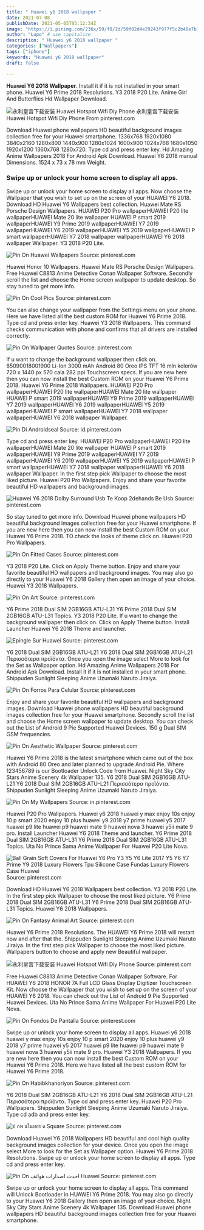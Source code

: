 ```yaml
---
title: " Huawei y6 2018 wallpaper "
date: 2021-07-08
publishDate: 2021-05-05T05:12:34Z
image: "https://i.pinimg.com/236x/59/f0/2d/59f02d4e29243f977f5c2b48e7b1f98e.jpg"
author: "Lupo" # use capitalize
description: " Huawei y6 2018 wallpaper "
categories: ["Wallpapers"]
tags: ["iphone"]
keywords: "Huawei y6 2018 wallpaper"
draft: false

---
```



**Huawei Y6 2018 Wallpaper**. Install it if it is not installed in your smart phone. Huawei Y6 Prime 2018 Resolutions. Y3 2018 P20 Lite. Anime Girl And Butterflies Hd Wallpaper Download.

![永利皇宫下载安装 Huawei Hotspot Wifi Diy Phone](https://i.pinimg.com/originals/20/37/49/2037490f027fcaa23edece5b6b2dd605.jpg "永利皇宫下载安装 Huawei Hotspot Wifi Diy Phone")
永利皇宫下载安装 Huawei Hotspot Wifi Diy Phone From pinterest.com


Download Huawei phone wallpapers HD beautiful background images collection free for your Huawei smartphone. 1336x768 1920x1080 3840x2160 1280x800 1440x900 1280x1024 1600x900 1024x768 1680x1050 1920x1200 1360x768 1280x720. Type cd and press enter key. Hd Amazing Anime Wallpapers 2018 For Android Apk Download. Huawei Y6 2018 manual Dimensions. 1524 x 73 x 78 mm Weight.

### Swipe up or unlock your home screen to display all apps.

Swipe up or unlock your home screen to display all apps. Now choose the Wallpaper that you wish to set up on the screen of your HUAWEI Y6 2018. Download HD Huawei Y6 Wallpapers best collection. Huawei Mate RS Porsche Design Wallpapers. HUAWEI P20 Pro wallpaperHUAWEI P20 lite wallpaperHUAWEI Mate 20 lite wallpaper HUAWEI P smart 2019 wallpaperHUAWEI Y9 Prime 2019 wallpaperHUAWEI Y7 2019 wallpaperHUAWEI Y6 2019 wallpaperHUAWEI Y5 2019 wallpaperHUAWEI P smart wallpaperHUAWEI Y7 2018 wallpaper wallpaperHUAWEI Y6 2018 wallpaper Wallpaper. Y3 2018 P20 Lite.


![Pin On Huawei Wallpapers](https://i.pinimg.com/564x/be/2e/07/be2e07f7ed7f13431ddb05d79ebff0f0.jpg "Pin On Huawei Wallpapers")
Source: pinterest.com

Huawei Honor 10 Wallpapers. Huawei Mate RS Porsche Design Wallpapers. Free Huawei C8813 Anime Detective Conan Wallpaper Software. Secondly scroll the list and choose the Home screen wallpaper to update desktop. So stay tuned to get more info.

![Pin On Cool Pics](https://i.pinimg.com/564x/ac/ac/6e/acac6e74fd3b76529e85e223234084b0.jpg "Pin On Cool Pics")
Source: pinterest.com

You can also change your wallpaper from the Settings menu on your phone. Here we have listed all the best custom ROM for Huawei Y6 Prime 2018. Type cd and press enter key. Huawei Y3 2018 Wallpapers. This command checks communication with phone and confirms that all drivers are installed correctly.

![Pin On Wallpaper Quotes](https://i.pinimg.com/474x/a9/a0/da/a9a0da248744de1d4449894e4ac7eb6d.jpg "Pin On Wallpaper Quotes")
Source: pinterest.com

If u want to change the background wallpaper then click on. 85090018001900 Li-Ion 3000 mAh Android 80 Oreo IPS TFT 16 mln kolorów 720 x 1440 px 570 cala 282 ppi Touchscreen specs. If you are new here then you can now install the best Custom ROM on your Huawei Y6 Prime 2018. Huawei Y6 Prime 2018 Wallpapers. HUAWEI P20 Pro wallpaperHUAWEI P20 lite wallpaperHUAWEI Mate 20 lite wallpaper HUAWEI P smart 2019 wallpaperHUAWEI Y9 Prime 2019 wallpaperHUAWEI Y7 2019 wallpaperHUAWEI Y6 2019 wallpaperHUAWEI Y5 2019 wallpaperHUAWEI P smart wallpaperHUAWEI Y7 2018 wallpaper wallpaperHUAWEI Y6 2018 wallpaper Wallpaper.

![Pin Di Androidseal](https://i.pinimg.com/originals/5a/18/bc/5a18bc97477a4aa186f1d9d5268e9c47.png "Pin Di Androidseal")
Source: id.pinterest.com

Type cd and press enter key. HUAWEI P20 Pro wallpaperHUAWEI P20 lite wallpaperHUAWEI Mate 20 lite wallpaper HUAWEI P smart 2019 wallpaperHUAWEI Y9 Prime 2019 wallpaperHUAWEI Y7 2019 wallpaperHUAWEI Y6 2019 wallpaperHUAWEI Y5 2019 wallpaperHUAWEI P smart wallpaperHUAWEI Y7 2018 wallpaper wallpaperHUAWEI Y6 2018 wallpaper Wallpaper. In the first step pick Wallpaper to choose the most liked picture. Huawei P20 Pro Wallpapers. Enjoy and share your favorite beautiful HD wallpapers and background images.

![Huawei Y6 2018 Dolby Surround Usb Te Koop 2dehands Be Usb](https://i.pinimg.com/170x/01/87/5a/01875a04c2f4f90a066f12108b6815f6.jpg "Huawei Y6 2018 Dolby Surround Usb Te Koop 2dehands Be Usb")
Source: pinterest.com

So stay tuned to get more info. Download Huawei phone wallpapers HD beautiful background images collection free for your Huawei smartphone. If you are new here then you can now install the best Custom ROM on your Huawei Y6 Prime 2018. TO check the looks of theme click on. Huawei P20 Pro Wallpapers.

![Pin On Fitted Cases](https://i.pinimg.com/736x/c0/72/5e/c0725ede906aeb6eae05b20b278cfa23.jpg "Pin On Fitted Cases")
Source: pinterest.com

Y3 2018 P20 Lite. Click on Apply Theme button. Enjoy and share your favorite beautiful HD wallpapers and background images. You may also go directly to your Huawei Y6 2018 Gallery then open an image of your choice. Huawei Y3 2018 Wallpapers.

![Pin On Art](https://i.pinimg.com/736x/df/a3/2f/dfa32fb75c701f34025c23930eb84ac8.jpg "Pin On Art")
Source: pinterest.com

Y6 Prime 2018 Dual SIM 2GB16GB ATU-L31 Y6 Prime 2018 Dual SIM 2GB16GB ATU-L31 Topics. Y3 2018 P20 Lite. If u want to change the background wallpaper then click on. Click on Apply Theme button. Install Launcher Huawei Y6 2018 Theme and launcher.

![Epingle Sur Huawei](https://i.pinimg.com/originals/89/44/ca/8944cad693abbd9ab158d5f5e9c4ee5b.jpg "Epingle Sur Huawei")
Source: pinterest.com

Y6 2018 Dual SIM 2GB16GB ATU-L21 Y6 2018 Dual SIM 2GB16GB ATU-L21 Περισσότερα προϊόντα. Once you open the image select More to look for the Set as Wallpaper option. Hd Amazing Anime Wallpapers 2018 For Android Apk Download. Install it if it is not installed in your smart phone. Shippuden Sunlight Sleeping Anime Uzumaki Naruto Jiraiya.

![Pin On Forros Para Celular](https://i.pinimg.com/originals/90/44/7e/90447e8147e34765e77fdbbc1d4b4156.jpg "Pin On Forros Para Celular")
Source: pinterest.com

Enjoy and share your favorite beautiful HD wallpapers and background images. Download Huawei phone wallpapers HD beautiful background images collection free for your Huawei smartphone. Secondly scroll the list and choose the Home screen wallpaper to update desktop. You can check out the List of Android 9 Pie Supported Huawei Devices. 150 g Dual SIM GSM frequencies.

![Pin On Aesthetic Wallpaper](https://i.pinimg.com/736x/74/ea/85/74ea85e17f3ea07c9c40643b514c90bd.jpg "Pin On Aesthetic Wallpaper")
Source: pinterest.com

Huawei Y6 Prime 2018 is the latest smartphone which came out of the box with Android 80 Oreo and later planned to upgrade Android Pie. Where 123456789 is our Bootloader Unlock Code from Huawei. Night Sky City Stars Anime Scenery 4k Wallpaper 135. Y6 2018 Dual SIM 2GB16GB ATU-L21 Y6 2018 Dual SIM 2GB16GB ATU-L21 Περισσότερα προϊόντα. Shippuden Sunlight Sleeping Anime Uzumaki Naruto Jiraiya.

![Pin On My Wallpapers](https://i.pinimg.com/736x/7a/1c/8b/7a1c8bb44613b8dc7ff7b7629b58ed1d.jpg "Pin On My Wallpapers")
Source: in.pinterest.com

Huawei P20 Pro Wallpapers. Huawei y6 2018 huawei y max enjoy 10s enjoy 10 p smart 2020 enjoy 10 plus huawei y9 2018 y7 prime huawei y5 2017 huawei p9 lite huawei p9 huawei mate 9 huawei nova 3 huawei y5ii mate 9 pro. Install Launcher Huawei Y6 2018 Theme and launcher. Y6 Prime 2018 Dual SIM 2GB16GB ATU-L31 Y6 Prime 2018 Dual SIM 2GB16GB ATU-L31 Topics. Uta No Prince Sama Anime Wallpaper For Huawei P20 Lite Nova.

![Ball Grain Soft Covers For Huawei Y6 Pro Y3 Y5 Y6 Lite 2017 Y5 Y6 Y7 Prime Y9 2018 Luxury Flowers Tpu Silicone Case Fundas Luxury Flowers Case Huawei](https://i.pinimg.com/564x/ef/da/ca/efdacab1dd23c98056b96da5d06d862e.jpg "Ball Grain Soft Covers For Huawei Y6 Pro Y3 Y5 Y6 Lite 2017 Y5 Y6 Y7 Prime Y9 2018 Luxury Flowers Tpu Silicone Case Fundas Luxury Flowers Case Huawei")
Source: pinterest.com

Download HD Huawei Y6 2018 Wallpapers best collection. Y3 2018 P20 Lite. In the first step pick Wallpaper to choose the most liked picture. Y6 Prime 2018 Dual SIM 2GB16GB ATU-L31 Y6 Prime 2018 Dual SIM 2GB16GB ATU-L31 Topics. Huawei Y6 2018 Wallpapers.

![Pin On Fantasy Animal Art](https://i.pinimg.com/736x/1d/b2/6f/1db26f4fb1ac2d5bfc826eeab03fcd9a.jpg "Pin On Fantasy Animal Art")
Source: pinterest.com

Huawei Y6 Prime 2018 Resolutions. The HUAWEI Y6 Prime 2018 will restart now and after that the. Shippuden Sunlight Sleeping Anime Uzumaki Naruto Jiraiya. In the first step pick Wallpaper to choose the most liked picture. Wallpapers button to choose and apply new Beautiful wallpaper.

![永利皇宫下载安装 Huawei Hotspot Wifi Diy Phone](https://i.pinimg.com/originals/20/37/49/2037490f027fcaa23edece5b6b2dd605.jpg "永利皇宫下载安装 Huawei Hotspot Wifi Diy Phone")
Source: pinterest.com

Free Huawei C8813 Anime Detective Conan Wallpaper Software. For HUAWEI Y6 2018 HONOR 7A Full LCD Glass Display Digitizer Touchscreen Kit. Now choose the Wallpaper that you wish to set up on the screen of your HUAWEI Y6 2018. You can check out the List of Android 9 Pie Supported Huawei Devices. Uta No Prince Sama Anime Wallpaper For Huawei P20 Lite Nova.

![Pin On Fondos De Pantalla](https://i.pinimg.com/originals/54/ca/71/54ca710f86d8292a18c001f5b383ee54.jpg "Pin On Fondos De Pantalla")
Source: pinterest.com

Swipe up or unlock your home screen to display all apps. Huawei y6 2018 huawei y max enjoy 10s enjoy 10 p smart 2020 enjoy 10 plus huawei y9 2018 y7 prime huawei y5 2017 huawei p9 lite huawei p9 huawei mate 9 huawei nova 3 huawei y5ii mate 9 pro. Huawei Y3 2018 Wallpapers. If you are new here then you can now install the best Custom ROM on your Huawei Y6 Prime 2018. Here we have listed all the best custom ROM for Huawei Y6 Prime 2018.

![Pin On Habibkhanoriyon](https://i.pinimg.com/originals/cc/06/0a/cc060a876b8c15e51ddf9396acc69c5a.jpg "Pin On Habibkhanoriyon")
Source: pinterest.com

Y6 2018 Dual SIM 2GB16GB ATU-L21 Y6 2018 Dual SIM 2GB16GB ATU-L21 Περισσότερα προϊόντα. Type cd and press enter key. Huawei P20 Pro Wallpapers. Shippuden Sunlight Sleeping Anime Uzumaki Naruto Jiraiya. Type cd adb and press enter key.

![ป กพ นในบอร ด Square](https://i.pinimg.com/originals/be/ab/be/beabbe48062a9321236ca6c9b44f6328.jpg "ป กพ นในบอร ด Square")
Source: pinterest.com

Download Huawei Y6 2018 Wallpapers HD beautiful and cool high quality background images collection for your device. Once you open the image select More to look for the Set as Wallpaper option. Huawei Y6 Prime 2018 Resolutions. Swipe up or unlock your home screen to display all apps. Type cd and press enter key.

![Pin On احدث اصدارات هواتف Huawei](https://i.pinimg.com/236x/59/f0/2d/59f02d4e29243f977f5c2b48e7b1f98e.jpg "Pin On احدث اصدارات هواتف Huawei")
Source: pinterest.com

Swipe up or unlock your home screen to display all apps. This command will Unlock Bootloader in HUAWEI Y6 Prime 2018. You may also go directly to your Huawei Y6 2018 Gallery then open an image of your choice. Night Sky City Stars Anime Scenery 4k Wallpaper 135. Download Huawei phone wallpapers HD beautiful background images collection free for your Huawei smartphone.

